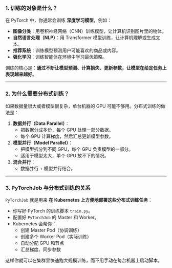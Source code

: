 ### 1. 训练的对象是什么？

在 PyTorch 中，你通常会训练 **深度学习模型**，例如：

- **图像分类**：用卷积神经网络（CNN）训练模型，让计算机识别图片里的物体。
- **自然语言处理（NLP）**：用 Transformer 模型训练，让计算机理解或生成文本。
- **推荐系统**：训练模型预测用户可能喜欢的商品或内容。
- **强化学习**：训练智能体在环境中学习最优策略。

训练的核心是：**通过不断让模型预测、计算损失、更新参数，让模型在给定任务上表现越来越好**。

------

### 2. 为什么需要分布式训练？

如果数据量很大或者模型很复杂，单台机器的 GPU 可能不够用。分布式训练的做法是：

1. **数据并行（Data Parallel）**：
   - 把数据分成多份，每个 GPU 处理一部分数据。
   - 每个 GPU 计算梯度，然后汇总更新模型参数。
2. **模型并行（Model Parallel）**：
   - 把模型拆分到不同 GPU，每个 GPU 负责模型的一部分。
   - 适用于模型太大，单个 GPU 放不下的情况。
3. **混合并行**：
   - 数据并行 + 模型并行结合。

------

### 3. PyTorchJob 与分布式训练的关系

`PyTorchJob` 就是用来 **在 Kubernetes 上方便地部署这些分布式训练任务**：

- 你写好 PyTorch 的训练脚本 `train.py`。
- 配置好 `PyTorchJob` 的 Master 和 Worker。
- Kubernetes 会帮你：
  - 创建 Master Pod（协调训练）
  - 创建多个 Worker Pod（实际训练）
  - 自动分配 GPU 和节点
  - 汇总梯度、同步参数

这样你就可以在集群里快速跑大规模训练，而不用手动在每台机器上启动脚本。